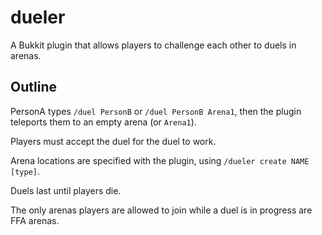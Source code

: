 # dueler #

A Bukkit plugin that allows players to challenge each other to duels in arenas.

## Outline ##

PersonA types `/duel PersonB` or `/duel PersonB Arena1`, then the plugin teleports them to an empty arena (or `Arena1`).

Players must accept the duel for the duel to work.

Arena locations are specified with the plugin, using `/dueler create NAME [type]`.

Duels last until players die.

The only arenas players are allowed to join while a duel is in progress are FFA arenas.
